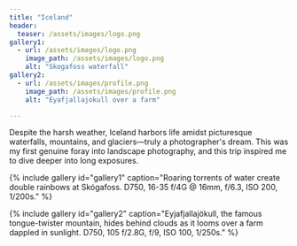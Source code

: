 ```yaml
---
title: "Iceland"
header:
  teaser: /assets/images/logo.png
gallery1:
  - url: /assets/images/logo.png
    image_path: /assets/images/logo.png
    alt: "Skogafoss waterfall"
gallery2:
  - url: /assets/images/profile.png
    image_path: /assets/images/profile.png
    alt: "Eyafjallajokull over a farm"

---
```


Despite the harsh weather, Iceland harbors life amidst picturesque waterfalls, mountains, and glaciers—truly a photographer's dream. This was my first genuine foray into landscape photography, and this trip inspired me to dive deeper into long exposures.

{% include gallery id="gallery1" caption="Roaring torrents of water create double rainbows at Skógafoss. D750, 16-35 f/4G @ 16mm, f/6.3, ISO 200, 1/200s." %}

{% include gallery id="gallery2" caption="Eyjafjallajökull, the famous tongue-twister mountain, hides behind clouds as it looms over a farm dappled in sunlight. D750, 105 f/2.8G, f/9, ISO 100, 1/250s." %}